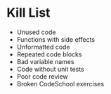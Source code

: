 Kill List
=========
* Unused code
* Functions with side effects
* Unformatted code
* Repeated code blocks
* Bad variable names
* Code without unit tests
* Poor code review
* Broken CodeSchool exercises
